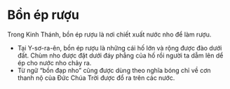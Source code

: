 # Bồn ép rượu

Trong Kinh Thánh, bồn ép rượu là nơi chiết xuất nước nho để làm rượu.
- Tại Y-sơ-ra-ên, bồn ép rượu là những cái hố lớn và rộng được đào dưới đất. Chùm nho được đặt dưới đáy phẳng của hố rồi người ta dẫm lên dể ép cho nước nho chảy ra. 
- Từ ngữ “bồn đạp nho” cũng được dùng theo nghĩa bóng chỉ về cơn thanh nộ của Đức Chúa Trời được đổ ra trên các nước.

